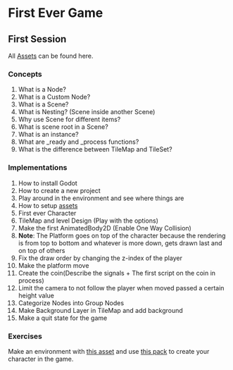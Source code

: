 # First Ever Game

## First Session

All [Assets](https://brackeysgames.itch.io/brackeys-platformer-bundle) can be found here.

### Concepts

1. What is a Node?
2. What is a Custom Node?
3. What is a Scene?
4. What is Nesting? (Scene inside another Scene)
5. Why use Scene for different items?
6. What is scene root in a Scene?
7. What is an instance?
8. What are _ready and _process functions?
9. What is the difference between TileMap and TileSet?

### Implementations

1. How to install Godot
2. How to create a new project
3. Play around in the environment and see where things are
4. How to setup [assets](https://brackeysgames.itch.io/brackeys-platformer-bundle)
5. First ever Character
6. TileMap and level Design (Play with the options)
7. Make the first AnimatedBody2D (Enable One Way Collision)
8. **Note**: The Platform goes on top of the character because the rendering is from top to bottom and whatever is more down, gets drawn last and on top of others
9. Fix the draw order by changing the z-index of the player
10. Make the platform move
11. Create the coin(Describe the signals + The first script on the coin in process)
12. Limit the camera to not follow the player when moved passed a certain height value
13. Categorize Nodes into Group Nodes
14. Make Background Layer in TileMap and add background
15. Make a quit state for the game

### Exercises

Make an environment with [this asset](https://pixelprogrammer.itch.io/pixel-platformer-art-pack) and use [this pack](https://seliel-the-shaper.itch.io/character-base) to create your character in the game.
